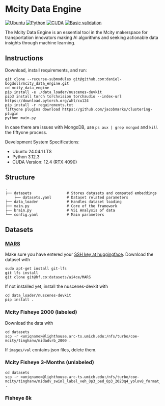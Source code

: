 # Mcity Data Engine
[![Ubuntu](https://img.shields.io/badge/Ubuntu-24.04-blue)]()
[![Python](https://img.shields.io/badge/Python-3.12-blue)]()
[![CUDA](https://img.shields.io/badge/CUDA-12.4-blue)]()
[![Basic validation](https://github.com/daniel-bogdoll/mcity_data_engine/actions/workflows/python-app.yml/badge.svg?branch=main)](https://github.com/daniel-bogdoll/mcity_data_engine/blob/main/.github/workflows/python-app.yml)

The Mcity Data Engine is an essential tool in the Mcity makerspace for transportation innovators making AI algorithms and seeking actionable data insights through machine learning.

## Instructions

Download, install requirements, and run:
```
git clone --recurse-submodules git@github.com:daniel-bogdoll/mcity_data_engine.git
cd mcity_data_engine
pip install -e ./data_loader/nuscenes-devkit
pip3 install torch torchvision torchaudio --index-url https://download.pytorch.org/whl/cu124
pip install -r requirements.txt
fiftyone plugins download https://github.com/jacobmarks/clustering-plugin
python main.py
```

In case there are issues with MongoDB, use ```ps aux | grep mongod``` and ```kill``` the fiftyone process.

Development System Specifications:
- Ubuntu 24.04.1 LTS
- Python 3.12.3
- CUDA Version: 12.4 (RTX 4090)

## Structure

    .
    ├── datasets                # Stores datasets and computed embeddings
        ├── datasets.yaml       # Dataset related parameters
    ├── data_loader             # Handles dataset loading
    ├── main.py                 # Core of the framework
    ├── brain.py                # V51 Analysis of data
    └── config.yaml             # Main parameters

## Datasets

### [MARS](https://ai4ce.github.io/MARS/)
Make sure you have entered your [SSH key at huggingface](https://huggingface.co/settings/keys). Download the dataset with

```
sudo apt-get install git-lfs
git lfs install
git clone git@hf.co:datasets/ai4ce/MARS
```

If not installed yet, install the nuscenes-devkit with

```
cd data_loader/nuscenes-devkit
pip install .
```

### Mcity Fisheye 2000 (labeled)

Download the data with
```
cd datasets
scp -r <uniqname>@lighthouse.arc-ts.umich.edu:/nfs/turbo/coe-mcity/tinghanw/midadvrb_2000 .
```

If ```images/val``` contains json files, delete them.

### Mcity Fisheye 3-Months (unlabeled)
```
cd datasets
scp -r <uniqname>@lighthouse.arc-ts.umich.edu:/nfs/turbo/coe-mcity/tinghanw/midadv_swinl_label_veh_0p3_ped_0p3_2023q4_yolov8_format_v2 .
```

### Fisheye 8k


